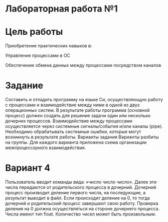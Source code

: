 # Лабораторная работа №1

# Цель работы

Приобретение практических навыков в:

Управление процессами в ОС

Обеспечение обмена данных между процессами посредством каналов

# Задание

Составить и отладить программу на языке Си, осуществляющую работу с процессами и
взаимодействие между ними в одной из двух операционных систем. В результате работы
программа (основной процесс) должен создать для решение задачи один или несколько
дочерних процессов. Взаимодействие между процессами осуществляется через системные
сигналы/события и/или каналы (pipe).
Необходимо обрабатывать системные ошибки, которые могут возникнуть в результате работы.
Варианты задания
Варианты разбиты на группы. Для каждого варианта приложена схема организации
межпроцессорного взаимодействия.

# Вариант 4
Пользователь вводит команды вида: «число число число<endline>». Далее эти числа
передаются от родительского процесса в дочерний. Дочерний процесс производит деление первого числа, на последующие, а результат выводит в файл. Если происходит деление на 0, то
тогда дочерний и родительский процесс завершают свою работу. Проверка деления на 0 должна
осуществляться на стороне дочернего процесса. Числа имеют тип float. Количество чисел может
быть произвольным.
